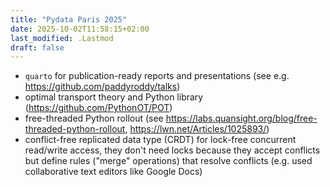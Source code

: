 ```yaml
---
title: "Pydata Paris 2025"
date: 2025-10-02T11:58:15+02:00
last_modified: .Lastmod
draft: false
---
```


- `quarto` for publication-ready reports and presentations (see e.g. https://github.com/paddyroddy/talks)
- optimal transport theory and Python library (https://github.com/PythonOT/POT)
- free-threaded Python rollout (see https://labs.quansight.org/blog/free-threaded-python-rollout, https://lwn.net/Articles/1025893/)
- conflict-free replicated data type (CRDT) for lock-free concurrent read/write access, they don't need locks because they accept conflicts but define rules ("merge" operations) that resolve conflicts (e.g. used collaborative text editors like Google Docs)
